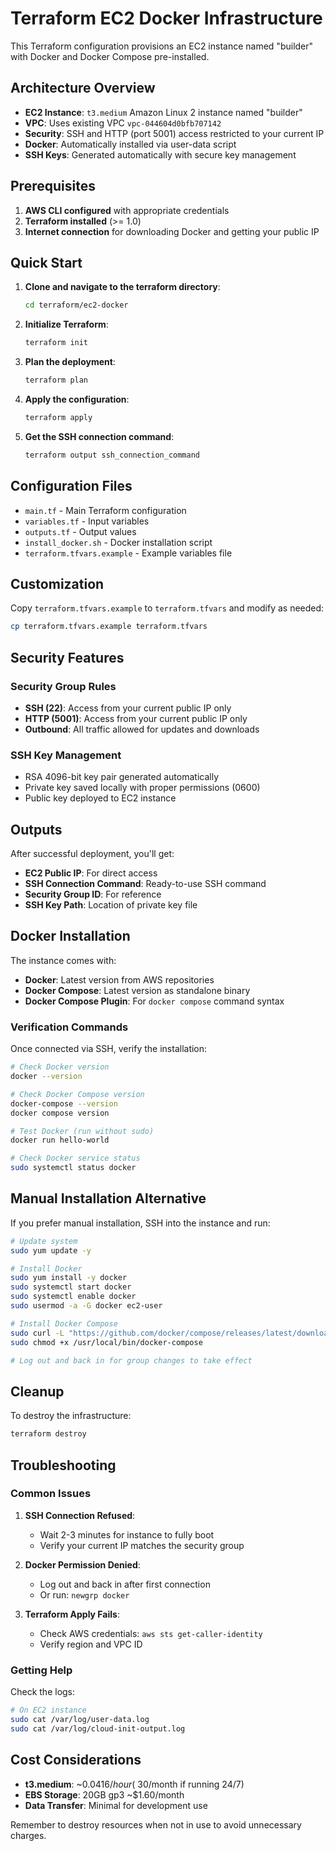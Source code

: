 # Terraform EC2 Docker Infrastructure

This Terraform configuration provisions an EC2 instance named "builder" with Docker and Docker Compose pre-installed.

## Architecture Overview

- **EC2 Instance**: `t3.medium` Amazon Linux 2 instance named "builder"
- **VPC**: Uses existing VPC `vpc-044604d0bfb707142`
- **Security**: SSH and HTTP (port 5001) access restricted to your current IP
- **Docker**: Automatically installed via user-data script
- **SSH Keys**: Generated automatically with secure key management

## Prerequisites

1. **AWS CLI configured** with appropriate credentials
2. **Terraform installed** (>= 1.0)
3. **Internet connection** for downloading Docker and getting your public IP

## Quick Start

1. **Clone and navigate to the terraform directory**:
   ```bash
   cd terraform/ec2-docker
   ```

2. **Initialize Terraform**:
   ```bash
   terraform init
   ```

3. **Plan the deployment**:
   ```bash
   terraform plan
   ```

4. **Apply the configuration**:
   ```bash
   terraform apply
   ```

5. **Get the SSH connection command**:
   ```bash
   terraform output ssh_connection_command
   ```

## Configuration Files

- `main.tf` - Main Terraform configuration
- `variables.tf` - Input variables
- `outputs.tf` - Output values
- `install_docker.sh` - Docker installation script
- `terraform.tfvars.example` - Example variables file

## Customization

Copy `terraform.tfvars.example` to `terraform.tfvars` and modify as needed:

```bash
cp terraform.tfvars.example terraform.tfvars
```

## Security Features

### Security Group Rules
- **SSH (22)**: Access from your current public IP only
- **HTTP (5001)**: Access from your current public IP only
- **Outbound**: All traffic allowed for updates and downloads

### SSH Key Management
- RSA 4096-bit key pair generated automatically
- Private key saved locally with proper permissions (0600)
- Public key deployed to EC2 instance

## Outputs

After successful deployment, you'll get:

- **EC2 Public IP**: For direct access
- **SSH Connection Command**: Ready-to-use SSH command
- **Security Group ID**: For reference
- **SSH Key Path**: Location of private key file

## Docker Installation

The instance comes with:
- **Docker**: Latest version from AWS repositories
- **Docker Compose**: Latest version as standalone binary
- **Docker Compose Plugin**: For `docker compose` command syntax

### Verification Commands

Once connected via SSH, verify the installation:

```bash
# Check Docker version
docker --version

# Check Docker Compose version
docker-compose --version
docker compose version

# Test Docker (run without sudo)
docker run hello-world

# Check Docker service status
sudo systemctl status docker
```

## Manual Installation Alternative

If you prefer manual installation, SSH into the instance and run:

```bash
# Update system
sudo yum update -y

# Install Docker
sudo yum install -y docker
sudo systemctl start docker
sudo systemctl enable docker
sudo usermod -a -G docker ec2-user

# Install Docker Compose
sudo curl -L "https://github.com/docker/compose/releases/latest/download/docker-compose-$(uname -s)-$(uname -m)" -o /usr/local/bin/docker-compose
sudo chmod +x /usr/local/bin/docker-compose

# Log out and back in for group changes to take effect
```

## Cleanup

To destroy the infrastructure:

```bash
terraform destroy
```

## Troubleshooting

### Common Issues

1. **SSH Connection Refused**:
   - Wait 2-3 minutes for instance to fully boot
   - Verify your current IP matches the security group

2. **Docker Permission Denied**:
   - Log out and back in after first connection
   - Or run: `newgrp docker`

3. **Terraform Apply Fails**:
   - Check AWS credentials: `aws sts get-caller-identity`
   - Verify region and VPC ID

### Getting Help

Check the logs:
```bash
# On EC2 instance
sudo cat /var/log/user-data.log
sudo cat /var/log/cloud-init-output.log
```

## Cost Considerations

- **t3.medium**: ~$0.0416/hour (~$30/month if running 24/7)
- **EBS Storage**: 20GB gp3 ~$1.60/month
- **Data Transfer**: Minimal for development use

Remember to destroy resources when not in use to avoid unnecessary charges.
